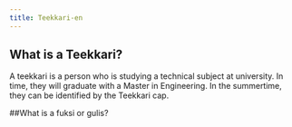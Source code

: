```yaml
---
title: Teekkari-en
---
```

## What is a Teekkari?  
A teekkari is a person who is studying a technical subject at university. In time, they will graduate with a Master in Engineering. In the summertime, they can be identified by the Teekkari cap. 

##What is a fuksi or gulis?
